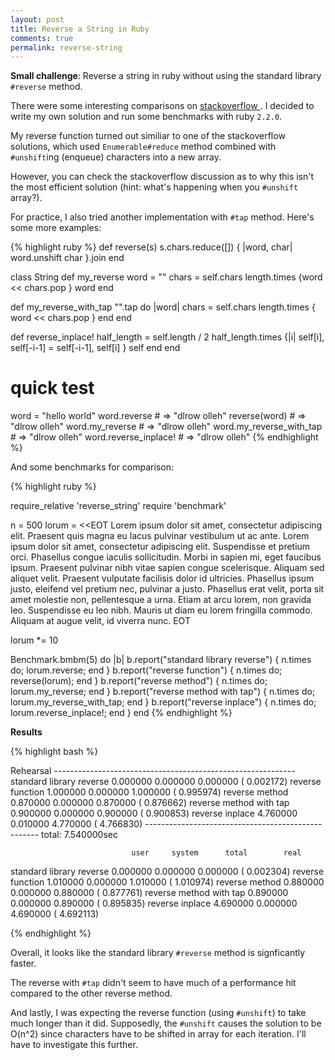 ```yaml
---
layout: post
title: Reverse a String in Ruby
comments: true
permalink: reverse-string
---
```


**Small challenge**: Reverse a string in ruby without using the standard
library `#reverse` method.

There were some interesting comparisons on [ stackoverflow ](http://stackoverflow.com/questions/3057967/reverse-a-string-in-ruby). I decided to write my own solution and run some benchmarks with ruby `2.2.0`.

My reverse function turned out similiar to one of the stackoverflow solutions,
which used `Enumerable#reduce` method combined with `#unshift`ing
(enqueue) characters into a new array.

<!--more-->

However, you can check the stackoverflow discussion as to why this isn't the most
efficient solution (hint: what's happening when you `#unshift` array?).

For practice, I also tried another implementation with `#tap` method.
Here's some more examples:

{% highlight ruby %}
def reverse(s)
  s.chars.reduce([]) { |word, char| word.unshift char }.join
end

class String
  def my_reverse
    word = ""
    chars = self.chars
    length.times {word << chars.pop }
    word
  end

  def my_reverse_with_tap
    "".tap do |word|
      chars = self.chars
      length.times { word << chars.pop }
    end
  end

  def reverse_inplace!
    half_length = self.length / 2
    half_length.times {|i| self[i], self[-i-1] = self[-i-1], self[i] }
    self
  end
end

# quick test
word = "hello world"
word.reverse             # => "dlrow olleh"
reverse(word)            # => "dlrow olleh"
word.my_reverse          # => "dlrow olleh"
word.my_reverse_with_tap # => "dlrow olleh"
word.reverse_inplace!    # => "dlrow olleh"
{% endhighlight %}

And some benchmarks for comparison:

{% highlight ruby %}

require_relative 'reverse_string'
require 'benchmark'

n = 500
lorum = <<EOT
Lorem ipsum dolor sit amet, consectetur adipiscing elit. Praesent quis magna eu
lacus pulvinar vestibulum ut ac ante. Lorem ipsum dolor sit amet, consectetur
adipiscing elit. Suspendisse et pretium orci. Phasellus congue iaculis
sollicitudin. Morbi in sapien mi, eget faucibus ipsum. Praesent pulvinar nibh
vitae sapien congue scelerisque. Aliquam sed aliquet velit. Praesent vulputate
facilisis dolor id ultricies. Phasellus ipsum justo, eleifend vel pretium nec,
pulvinar a justo. Phasellus erat velit, porta sit amet molestie non,
pellentesque a urna. Etiam at arcu lorem, non gravida leo. Suspendisse eu leo
nibh. Mauris ut diam eu lorem fringilla commodo. Aliquam at augue velit, id
viverra nunc.
EOT

lorum *= 10

Benchmark.bmbm(5) do |b|
  b.report("standard library reverse") { n.times do; lorum.reverse; end }
  b.report("reverse function") { n.times do; reverse(lorum); end }
  b.report("reverse method") { n.times do; lorum.my_reverse; end }
  b.report("reverse method with tap") { n.times do; lorum.my_reverse_with_tap; end }
  b.report("reverse inplace") { n.times do; lorum.reverse_inplace!; end }
end
{% endhighlight %}

**Results**

{% highlight bash %}

Rehearsal ------------------------------------------------------------
standard library reverse   0.000000   0.000000   0.000000 (  0.002172)
reverse function           1.000000   0.000000   1.000000 (  0.995974)
reverse method             0.870000   0.000000   0.870000 (  0.876662)
reverse method with tap    0.900000   0.000000   0.900000 (  0.900853)
reverse inplace            4.760000   0.010000   4.770000 (  4.766830)
--------------------------------------------------- total: 7.540000sec

                               user     system      total        real
standard library reverse   0.000000   0.000000   0.000000 (  0.002304)
reverse function           1.010000   0.000000   1.010000 (  1.010974)
reverse method             0.880000   0.000000   0.880000 (  0.877761)
reverse method with tap    0.890000   0.000000   0.890000 (  0.895835)
reverse inplace            4.690000   0.000000   4.690000 (  4.692113)

{% endhighlight %}

Overall, it looks like the standard library `#reverse` method is
signficantly faster. 

The reverse with `#tap` didn't seem to have much of a performance hit compared to the other reverse method.

And lastly, I was expecting the reverse function (using `#unshift`) to take much
longer than it did. Supposedly, the `#unshift` causes the solution to be
O(n^2) since characters have to be shifted in array for each iteration. I'll have to investigate this further.

